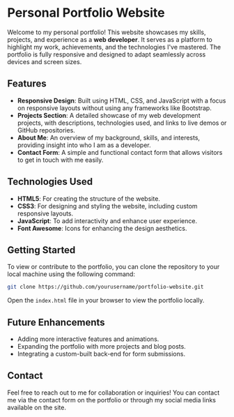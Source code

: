 
# Personal Portfolio Website

Welcome to my personal portfolio! This website showcases my skills, projects, and experience as a **web developer**. It serves as a platform to highlight my work, achievements, and the technologies I've mastered. The portfolio is fully responsive and designed to adapt seamlessly across devices and screen sizes.

## Features

- **Responsive Design**: Built using HTML, CSS, and JavaScript with a focus on responsive layouts without using any frameworks like Bootstrap.
- **Projects Section**: A detailed showcase of my web development projects, with descriptions, technologies used, and links to live demos or GitHub repositories.
- **About Me**: An overview of my background, skills, and interests, providing insight into who I am as a developer.
- **Contact Form**: A simple and functional contact form that allows visitors to get in touch with me easily.

## Technologies Used

- **HTML5**: For creating the structure of the website.
- **CSS3**: For designing and styling the website, including custom responsive layouts.
- **JavaScript**: To add interactivity and enhance user experience.
- **Font Awesome**: Icons for enhancing the design aesthetics.

## Getting Started

To view or contribute to the portfolio, you can clone the repository to your local machine using the following command:

```bash
git clone https://github.com/yourusername/portfolio-website.git
```

Open the `index.html` file in your browser to view the portfolio locally.

## Future Enhancements

- Adding more interactive features and animations.
- Expanding the portfolio with more projects and blog posts.
- Integrating a custom-built back-end for form submissions.

## Contact

Feel free to reach out to me for collaboration or inquiries! You can contact me via the contact form on the portfolio or through my social media links available on the site.

